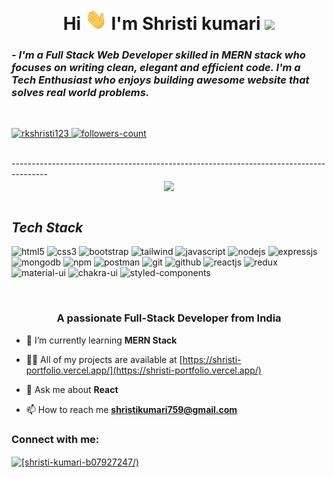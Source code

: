 <!----------------------------------- Heading Section ------------------------------------>
<h1 align="center">
    Hi
    <img src="https://raw.githubusercontent.com/ABSphreak/ABSphreak/master/gifs/Hi.gif" width="35">
    I'm Shristi kumari
    <img src="https://camo.githubusercontent.com/d3359cb00ab0b5ed8f2e1fe3fceb4fbaf3b614340f8c0db99c17b9f50b351770/68747470733a2f2f656d6f6a69732e736c61636b6d6f6a69732e636f6d2f656d6f6a69732f696d616765732f313533313834393433302f343234362f626c6f622d73756e676c61737365732e6769663f31353331383439343330" width="35">
</h1>



<!----------------------------------- About Section ------------------------------------>

<h3>
    <i>- I'm a Full Stack Web Developer skilled in MERN stack who focuses on writing clean, elegant and efficient code. I'm a Tech Enthusiast who enjoys building awesome website that solves real world problems.</i>
</h3>


<br>


<!----------------------------------- Profile View Section ------------------------------------>

<p align="left">
    <a href="https://github.com/rkshristi123">
        <img src="https://komarev.com/ghpvc/?username=rkshristi123&label=Profile%20views&color=0e75b6&style=flat" alt="rkshristi123" />
    </a>
    <a href="https://github.com/rkshristi123">
        <img src="https://img.shields.io/github/followers/rkshristi123?label=Followers&style=social" alt="followers-count">
    </a>
</p>
<br>
---------------------------------------------------------------------------------------
<div align="center">
<img width="70%"  , align= "center" src="https://camo.githubusercontent.com/0c9837fb47204ad3cdcbe3da75414266a19d007721862591c91034559ff6815b/68747470733a2f2f7265732e636c6f7564696e6172792e636f6d2f70726163746963616c6465762f696d6167652f66657463682f732d2d4f307531624e48732d2d2f635f6c696d6974253243665f6175746f253243666c5f70726f6772657373697665253243715f3636253243775f3838302f68747470733a2f2f6d69726f2e6d656469756d2e636f6d2f6d61782f313430302f302532415058663567653751434e3947615f434c2e676966"/>
</div>
<br>


<!----------------------------------- Tech Stack Section ------------------------------------>

<h2><i>Tech Stack</i></h2>

<p>
    <img src="https://img.shields.io/badge/HTML5-E34F26?style=for-the-badge&logo=html5&logoColor=white" alt="html5" />
    <img src="https://img.shields.io/badge/CSS3-1572B6?style=for-the-badge&logo=css3&logoColor=white" alt="css3" />
    <img src="https://img.shields.io/badge/Bootstrap-563D7C?style=for-the-badge&logo=bootstrap&logoColor=white" alt="bootstrap" />
    <img src="https://img.shields.io/badge/Tailwind_CSS-38B2AC?style=for-the-badge&logo=tailwind-css&logoColor=white" alt="tailwind" />
    <img src="https://img.shields.io/badge/JavaScript-323330?style=for-the-badge&logo=javascript&logoColor=F7DF1E" alt="javascript" />
    <img src="https://img.shields.io/badge/Node.js-339933?style=for-the-badge&logo=nodedotjs&logoColor=white" alt="nodejs" />
    <img src="https://img.shields.io/badge/Express.js-000000?style=for-the-badge&logo=express&logoColor=white" alt="expressjs" />
    <img src="https://img.shields.io/badge/MongoDB-4EA94B?style=for-the-badge&logo=mongodb&logoColor=white" alt="mongodb" />
    <img src="https://img.shields.io/badge/npm-CB3837?style=for-the-badge&logo=npm&logoColor=white" alt="npm" />
    <img src="https://img.shields.io/badge/Postman-FF6C37?style=for-the-badge&logo=Postman&logoColor=white" alt="postman" />
    <img src="https://img.shields.io/badge/Git-f44d27?style=for-the-badge&logo=git&logoColor=white" alt="git" />
    <img src="https://img.shields.io/badge/GitHub-100000?style=for-the-badge&logo=github&logoColor=white" alt="github" />
    <img src="https://img.shields.io/badge/React-20232A?style=for-the-badge&logo=react&logoColor=61DAFB" alt="reactjs" />
    <img src="https://img.shields.io/badge/Redux-593D88?style=for-the-badge&logo=redux&logoColor=white" alt="redux" />
    <img src="https://img.shields.io/badge/Material%20UI-007FFF?style=for-the-badge&logo=mui&logoColor=white" alt="material-ui" />
    <img src="https://img.shields.io/badge/Chakra%20UI-3bc7bd?style=for-the-badge&logo=chakraui&logoColor=white" alt="chakra-ui" />
    <img src="https://img.shields.io/badge/styled--components-DB7093?style=for-the-badge&logo=styled-components&logoColor=white" alt="styled-components" />
</p>
<br>




<h3 align="center">A passionate Full-Stack Developer from India</h3>

- 🌱 I’m currently learning **MERN Stack**

- 👨‍💻 All of my projects are available at [https://shristi-portfolio.vercel.app/](https://shristi-portfolio.vercel.app/)

- 💬 Ask me about **React**

- 📫 How to reach me **shristikumari759@gmail.com**

<h3 align="left">Connect with me:</h3>
<p align="left">

<a href="https://www.linkedin.com/in/shristi-kumari-b07927247/" target="blank"><img align="center" src="https://raw.githubusercontent.com/rahuldkjain/github-profile-readme-generator/master/src/images/icons/Social/linked-in-alt.svg" alt="[shristi-kumari-b07927247/)" height="30" width="40" /></a>
</p>












<!----------------------------------- Top Repository Section ------------------------------------>
<!-- 
<h2><i>Top Repositories</i></h2>


<p>
    <a href="https://github.com/ArjunSinghBhakuni/Mytheresa-clone-website">
        <img align="center" src="https://github-readme-stats.vercel.app/api/pin/?username=rkshristi123i&repo=Mytheresa-clone-website&locale=en&border_radius=0&theme=dark" alt="m-sehrawat" />
    </a>
    <a href="https://github.com/rkshristi123i/react-cart-app">
        <img align="center" src="https://github-readme-stats.vercel.app/api/pin/?username=rkshristi123i&repo=react-cart-app&locale=en&border_radius=0&theme=dark" alt="m-sehrawat" />
    </a>
    <a href="https://github.com/rkshristi123i/tictacktoeGame">
        <img align="center" src="https://github-readme-stats.vercel.app/api/pin/?username=rkshristi123i&repo=tictacktoeGame&locale=en&border_radius=0&theme=dark" alt="m-sehrawat" />
    </a>
    <a href="https://github.com/rkshristi123i/increament-timer-u4-w2-d2">
        <img align="center" src="https://github-readme-stats.vercel.app/api/pin/?username=rkshristi123i&repo=increament-timer-u4-w2-d2&locale=en&border_radius=0&theme=dark" alt="m-sehrawat" />
    </a>
     <a href="https://github.com/rkshristi123i/cherry-clone">
        <img align="center" src="https://github-readme-stats.vercel.app/api/pin/?username=rkshristi123i&repo=cherry-clone&locale=en&border_radius=0&theme=dark" alt="m-sehrawat" />
    </a>
    <a href="https://github.com/rkshristi123/cherry_clone">
        <img align="center" src="https://github-readme-stats.vercel.app/api/pin/?username=rkshristi123i&-&locale=en&cherry_cloneborder_radius=0&theme=dark" alt="m-sehrawat" />
    </a> -->
    
    
</p>
